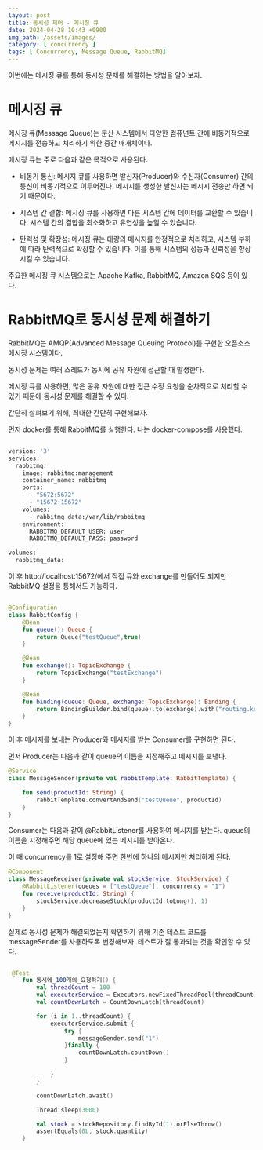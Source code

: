 ```yaml
---
layout: post
title: 동시성 제어 - 메시징 큐
date: 2024-04-28 10:43 +0900
img_path: /assets/images/
category: [ concurrency ]
tags: [ Concurrency, Message Queue, RabbitMQ]
---
```


이번에는 메시징 큐를 통해 동시성 문제를 해결하는 방법을 알아보자.

# 메시징 큐 

메시징 큐(Message Queue)는 분산 시스템에서 다양한 컴퓨넌트 간에 비동기적으로 메시지를 전송하고 처리하기 위한 중간 매개체이다.

메시징 큐는 주로 다음과 같은 목적으로 사용된다.

- 비동기 통신: 메시지 큐를 사용하면 발신자(Producer)와 수신자(Consumer) 간의 통신이 비동기적으로 이루어진다. 메시지를 생성한 발신자는 메시지 전송만 하면 되기 때문이다.

- 시스템 간 결합: 메시징 큐를 사용하면 다른 시스템 간에 데이터를 교환할 수 있습니다. 시스템 간의 결합을 최소화하고 유연성을 높일 수 있습니다.

- 탄력성 및 확장성: 메시징 큐는 대량의 메시지를 안정적으로 처리하고, 시스템 부하에 따라 탄력적으로 확장할 수 있습니다. 이를 통해 시스템의 성능과 신뢰성을 향상시킬 수 있습니다.

주요한 메시징 큐 시스템으로는 Apache Kafka, RabbitMQ, Amazon SQS 등이 있다.


# RabbitMQ로 동시성 문제 해결하기

RabbitMQ는 AMQP(Advanced Message Queuing Protocol)를 구현한 오픈소스 메시징 시스템이다. 

동시성 문제는 여러 스레드가 동시에 공유 자원에 접근할 때 발생한다. 

메시징 큐를 사용하면, 많은 공유 자원에 대한 접근 수정 요청을 순차적으로 처리할 수 있기 때문에 동시성 문제를 해결할 수 있다.

간단히 살펴보기 위해, 최대한 간단히 구현해보자.

먼저 docker를 통해 RabbitMQ를 실행한다. 나는 docker-compose를 사용했다.

```bash

version: '3'
services:
  rabbitmq:
    image: rabbitmq:management
    container_name: rabbitmq
    ports:
      - "5672:5672"
      - "15672:15672"
    volumes:
      - rabbitmq_data:/var/lib/rabbitmq
    environment:
      RABBITMQ_DEFAULT_USER: user
      RABBITMQ_DEFAULT_PASS: password

volumes:
  rabbitmq_data:


```


이 후 http://localhost:15672/에서 직접 큐와 exchange를 만들어도 되지만 RabbitMQ 설정을 통해서도 가능하다. 

```kotlin

@Configuration
class RabbitConfig {
    @Bean
    fun queue(): Queue {
        return Queue("testQueue",true)
    }

    @Bean
    fun exchange(): TopicExchange {
        return TopicExchange("testExchange")
    }

    @Bean
    fun binding(queue: Queue, exchange: TopicExchange): Binding {
        return BindingBuilder.bind(queue).to(exchange).with("routing.key")
    }
}

```

이 후 메시지를 보내는 Producer와 메시지를 받는 Consumer를 구현하면 된다.

먼저 Producer는 다음과 같이 queue의 이름을 지정해주고 메시지를 보낸다. 
```kotlin
@Service
class MessageSender(private val rabbitTemplate: RabbitTemplate) {

    fun send(productId: String) {
        rabbitTemplate.convertAndSend("testQueue", productId)
    }
}
```

Consumer는 다음과 같이 @RabbitListener를 사용하여 메시지를 받는다. queue의 이름을 지정해주면 해당 queue에 있는 메시지를 받아온다.

이 때 concurrency를 1로 설정해 주면 한번에 하나의 메시지만 처리하게 된다.
```kotlin
@Component
class MessageReceiver(private val stockService: StockService) {
    @RabbitListener(queues = ["testQueue"], concurrency = "1")
    fun receive(productId: String) {
        stockService.decreaseStock(productId.toLong(), 1)
    }
}

```

실제로 동시성 문제가 해결되었는지 확인하기 위해 기존 테스트 코드를 messageSender를 사용하도록 변경해보자. 테스트가 잘 통과되는 것을 확인할 수 있다.

```kotlin

 @Test
    fun 동시에_100개의_요청하기() {
        val threadCount = 100
        val executorService = Executors.newFixedThreadPool(threadCount)
        val countDownLatch = CountDownLatch(threadCount)

        for (i in 1..threadCount) {
            executorService.submit {
                try {
                    messageSender.send("1")
                }finally {
                    countDownLatch.countDown()
                }

            }
        }

        countDownLatch.await()

        Thread.sleep(3000)

        val stock = stockRepository.findById(1).orElseThrow()
        assertEquals(0L, stock.quantity)
    }


```





